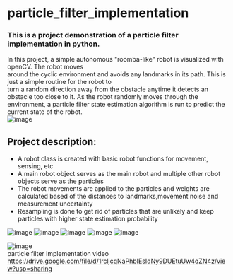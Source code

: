 # particle_filter_implementation

### This is a project demonstration of a particle filter implementation in python. <br/>
In this project, a simple autonomous "roomba-like" robot is visualized with openCV. The robot moves <br/>
around the cyclic environment and avoids any landmarks in its path. This is just a simple routine for the robot to <br/>
turn a random direction away from the obstacle anytime it detects an obstacle too close to it.
As the robot randomly moves through the environment, a particle filter state estimation algorithm is run to predict the current state of the robot.<br/>
![image](https://user-images.githubusercontent.com/17696533/121077438-a1062d80-c7a5-11eb-8b5c-b41ac3750849.png)

## Project description:
- A robot class is created with basic robot functions for movement, sensing, etc
- A main robot object serves as the main robot and multiple other robot objects serve as the particles
- The robot movements are applied to the particles and weights are calculated based of the distances to landmarks,movement noise and measurement uncertainty
- Resampling is done to get rid of particles that are unlikely and keep particles with higher state estimation probability

![image](https://user-images.githubusercontent.com/17696533/121079316-f9d6c580-c7a7-11eb-9539-fa6ef4404289.png)
![image](https://user-images.githubusercontent.com/17696533/121079331-fe02e300-c7a7-11eb-8d11-795de60f523b.png)
![image](https://user-images.githubusercontent.com/17696533/121079350-03602d80-c7a8-11eb-8c86-e4ac92f05cb9.png)
![image](https://user-images.githubusercontent.com/17696533/121079367-08bd7800-c7a8-11eb-96ae-a65f54c97c43.png)
![image](https://user-images.githubusercontent.com/17696533/121079389-0ce99580-c7a8-11eb-8c91-ab5f2081a62f.png)


![image](https://user-images.githubusercontent.com/17696533/121079676-6f429600-c7a8-11eb-8df8-ec891f41beb2.png) </br>
particle filter implementation video </br>
https://drive.google.com/file/d/1rcljcqNaPhbIEsIdNy9DUEtuUw4qZN4z/view?usp=sharing
